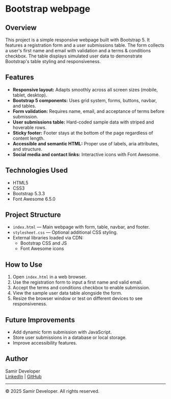 # Bootstrap webpage 

## Overview

This project is a simple responsive webpage built with Bootstrap 5. It features a registration form and a user submissions table. The form collects a user's first name and email with validation and a terms & conditions checkbox. The table displays simulated user data to demonstrate Bootstrap's table styling and responsiveness.

## Features

- **Responsive layout:** Adapts smoothly across all screen sizes (mobile, tablet, desktop).
- **Bootstrap 5 components:** Uses grid system, forms, buttons, navbar, and tables.
- **Form validation:** Requires name, email, and acceptance of terms before submission.
- **User submissions table:** Hard-coded sample data with striped and hoverable rows.
- **Sticky footer:** Footer stays at the bottom of the page regardless of content length.
- **Accessible and semantic HTML:** Proper use of labels, aria attributes, and structure.
- **Social media and contact links:** Interactive icons with Font Awesome.

## Technologies Used

- HTML5
- CSS3
- Bootstrap 5.3.3
- Font Awesome 6.5.0

## Project Structure

- `index.html` — Main webpage with form, table, navbar, and footer.
- `stylesheet.css` — Optional additional CSS styling.
- External libraries loaded via CDN:
  - Bootstrap CSS and JS
  - Font Awesome icons

## How to Use

1. Open `index.html` in a web browser.
2. Use the registration form to input a first name and valid email.
3. Accept the terms and conditions checkbox to enable submission.
4. View the sample user data table alongside the form.
5. Resize the browser window or test on different devices to see responsiveness.

## Future Improvements

- Add dynamic form submission with JavaScript.
- Store user submissions in a database or local storage.
- Improve accessibility features.

## Author

Samir Developer  
[LinkedIn](https://www.linkedin.com/in/samirdeveloper) | [GitHub](https://github.com/SamiirDeveloper)

---

© 2025 Samir Developer. All rights reserved.
